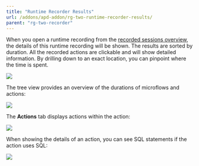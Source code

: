 ```yaml
---
title: "Runtime Recorder Results"
url: /addons/apd-addon/rg-two-runtime-recorder-results/
parent: "rg-two-recorder"
---
```


When you open a runtime recording from the [recorded sessions overview](/addons/apd-addon/rg-two-recorder/), the details of this runtime recording will be shown. The results are sorted by duration. All the recorded actions are clickable and will show detailed information. By drilling down to an exact location, you can pinpoint where the time is spent.

![](/attachments/addons/apd-addon/rg-apd/rg-two-apm/rg-two-recorder/rg-two/Performance_runtime_recording.png)

The tree view provides an overview of the durations of microflows and actions:

![](/attachments/addons/apd-addon/rg-apd/rg-two-apm/rg-two-recorder/rg-two/Performance_runtime_recording_ActionsTree.png)

The **Actions** tab displays actions within the action:
 
![](/attachments/addons/apd-addon/rg-apd/rg-two-apm/rg-two-recorder/rg-two/Performance_runtime_recording_ActionsActions.png)
 
When showing the details of an action, you can see SQL statements if the action uses SQL:
 
![](/attachments/addons/apd-addon/rg-apd/rg-two-apm/rg-two-recorder/rg-two/Performance_runtime_recording_Action.png)
